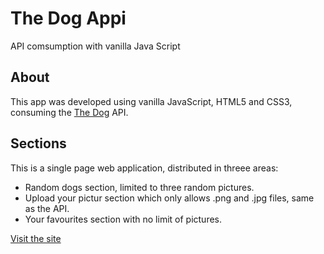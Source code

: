 # The Dog Appi
API comsumption with vanilla Java Script

## About
This app was developed using vanilla JavaScript, HTML5 and CSS3, consuming the [The Dog](https://thedogapi.com/) API.

## Sections
This is a single page web application, distributed in threee areas:
- Random dogs section, limited to three random pictures.
- Upload your pictur section which only allows .png and .jpg files, same as the API.
- Your favourites section with no limit of pictures.

[Visit the site](https://agonzalezf87.github.io/thedogappi/)